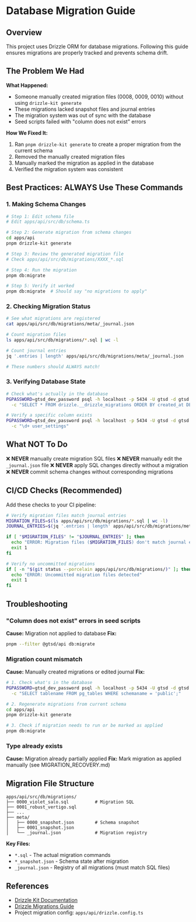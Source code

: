 # Database Migration Guide

## Overview

This project uses Drizzle ORM for database migrations. Following this guide ensures migrations are properly tracked and prevents schema drift.

## The Problem We Had

**What Happened:**

- Someone manually created migration files (0008, 0009, 0010) without using `drizzle-kit generate`
- These migrations lacked snapshot files and journal entries
- The migration system was out of sync with the database
- Seed scripts failed with "column does not exist" errors

**How We Fixed It:**

1. Ran `pnpm drizzle-kit generate` to create a proper migration from the current schema
2. Removed the manually created migration files
3. Manually marked the migration as applied in the database
4. Verified the migration system was consistent

## Best Practices: ALWAYS Use These Commands

### 1. Making Schema Changes

```bash
# Step 1: Edit schema file
# Edit apps/api/src/db/schema.ts

# Step 2: Generate migration from schema changes
cd apps/api
pnpm drizzle-kit generate

# Step 3: Review the generated migration file
# Check apps/api/src/db/migrations/XXXX_*.sql

# Step 4: Run the migration
pnpm db:migrate

# Step 5: Verify it worked
pnpm db:migrate  # Should say "no migrations to apply"
```

### 2. Checking Migration Status

```bash
# See what migrations are registered
cat apps/api/src/db/migrations/meta/_journal.json

# Count migration files
ls apps/api/src/db/migrations/*.sql | wc -l

# Count journal entries
jq '.entries | length' apps/api/src/db/migrations/meta/_journal.json

# These numbers should ALWAYS match!
```

### 3. Verifying Database State

```bash
# Check what's actually in the database
PGPASSWORD=gtsd_dev_password psql -h localhost -p 5434 -U gtsd -d gtsd \
  -c "SELECT * FROM drizzle.__drizzle_migrations ORDER BY created_at DESC LIMIT 5;"

# Verify a specific column exists
PGPASSWORD=gtsd_dev_password psql -h localhost -p 5434 -U gtsd -d gtsd \
  -c "\d+ user_settings"
```

## What NOT To Do

❌ **NEVER** manually create migration SQL files
❌ **NEVER** manually edit the `_journal.json` file
❌ **NEVER** apply SQL changes directly without a migration
❌ **NEVER** commit schema changes without corresponding migrations

## CI/CD Checks (Recommended)

Add these checks to your CI pipeline:

```bash
# Verify migration files match journal entries
MIGRATION_FILES=$(ls apps/api/src/db/migrations/*.sql | wc -l)
JOURNAL_ENTRIES=$(jq '.entries | length' apps/api/src/db/migrations/meta/_journal.json)

if [ "$MIGRATION_FILES" != "$JOURNAL_ENTRIES" ]; then
  echo "ERROR: Migration files ($MIGRATION_FILES) don't match journal entries ($JOURNAL_ENTRIES)"
  exit 1
fi

# Verify no uncommitted migrations
if [ -n "$(git status --porcelain apps/api/src/db/migrations/)" ]; then
  echo "ERROR: Uncommitted migration files detected"
  exit 1
fi
```

## Troubleshooting

### "Column does not exist" errors in seed scripts

**Cause:** Migration not applied to database
**Fix:**

```bash
pnpm --filter @gtsd/api db:migrate
```

### Migration count mismatch

**Cause:** Manually created migrations or edited journal
**Fix:**

```bash
# 1. Check what's in the database
PGPASSWORD=gtsd_dev_password psql -h localhost -p 5434 -U gtsd -d gtsd \
  -c "SELECT tablename FROM pg_tables WHERE schemaname = 'public';"

# 2. Regenerate migrations from current schema
cd apps/api
pnpm drizzle-kit generate

# 3. Check if migration needs to run or be marked as applied
pnpm db:migrate
```

### Type already exists

**Cause:** Migration already partially applied
**Fix:** Mark migration as applied manually (see MIGRATION_RECOVERY.md)

## Migration File Structure

```
apps/api/src/db/migrations/
├── 0000_violet_salo.sql          # Migration SQL
├── 0001_robust_vertigo.sql
├── ...
├── meta/
│   ├── 0000_snapshot.json        # Schema snapshot
│   ├── 0001_snapshot.json
│   └── _journal.json             # Migration registry
```

**Key Files:**

- `*.sql` - The actual migration commands
- `*_snapshot.json` - Schema state after migration
- `_journal.json` - Registry of all migrations (must match SQL files)

## References

- [Drizzle Kit Documentation](https://orm.drizzle.team/kit-docs/overview)
- [Drizzle Migrations Guide](https://orm.drizzle.team/docs/migrations)
- Project migration config: `apps/api/drizzle.config.ts`
